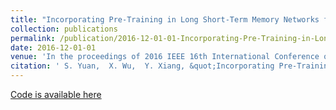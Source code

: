 ```yaml
---
title: "Incorporating Pre-Training in Long Short-Term Memory Networks for Tweets Classification"
collection: publications
permalink: /publication/2016-12-01-01-Incorporating-Pre-Training-in-Long-Short-Term-Memory-Networks-for-Tweets-Classification
date: 2016-12-01-01
venue: 'In the proceedings of 2016 IEEE 16th International Conference on Data Mining (ICDM)'
citation: ' S. Yuan,  X. Wu,  Y. Xiang, &quot;Incorporating Pre-Training in Long Short-Term Memory Networks for Tweets Classification.&quot; In the proceedings of 2016 IEEE 16th International Conference on Data Mining (ICDM), 2016-12.'
---
```

[Code is available here]('https://bitbucket.org/bookcold/pretraining_lstm/src/master/')
